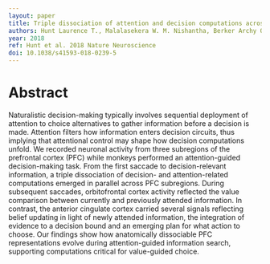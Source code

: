 ```yaml
---
layout: paper
title: Triple dissociation of attention and decision computations across prefrontal cortex
authors: Hunt Laurence T., Malalasekera W. M. Nishantha, Berker Archy O. de, Miranda Bruno, Farmer Simon F., Behrens Timothy E. J., Kennerley Steven W.
year: 2018
ref: Hunt et al. 2018 Nature Neuroscience
doi: 10.1038/s41593-018-0239-5
---
```


# Abstract

Naturalistic decision-making typically involves sequential deployment of attention to choice alternatives to gather information
before a decision is made. Attention filters how information enters decision circuits, thus implying that attentional control may
shape how decision computations unfold. We recorded neuronal activity from three subregions of the prefrontal cortex (PFC)
while monkeys performed an attention-guided decision-making task. From the first saccade to decision-relevant information,
a triple dissociation of decision- and attention-related computations emerged in parallel across PFC subregions. During subsequent saccades, orbitofrontal cortex activity reflected the value comparison between currently and previously attended information. In contrast, the anterior cingulate cortex carried several signals reflecting belief updating in light of newly attended
information, the integration of evidence to a decision bound and an emerging plan for what action to choose. Our findings show
how anatomically dissociable PFC representations evolve during attention-guided information search, supporting computations critical for value-guided choice.